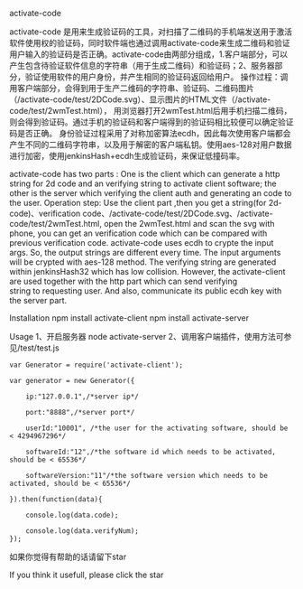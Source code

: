 activate-code

activate-code 是用来生成验证码的工具，对扫描了二维码的手机端发送用于激活软件使用权的验证码，同时软件端也通过调用activate-code来生成二维码和验证用户输入的验证码是否正确。activate-code由两部分组成，1.客户端部分，可以产生包含待验证软件信息的字符串（用于生成二维码）和验证码；2、服务器部分，验证使用软件的用户身份，并产生相同的验证码返回给用户。
操作过程：调用客户端部分，会得到用于生产二维码的字符串、验证码、二维码图片（/activate-code/test/2DCode.svg）、显示图片的HTML文件（/activate-code/test/2wmTest.html），
用浏览器打开2wmTest.html后用手机扫描二维码，则会得到验证码。通过手机的验证码和客户端得到的验证码相比较便可以确定验证码是否正确。
身份验证过程采用了对称加密算法ecdh，因此每次使用客户端都会产生不同的二维码字符串，以及用于解密的客户端私钥。使用aes-128对用户数据进行加密，使用jenkinsHash+ecdh生成验证码，来保证低撞码率。

activate-code has two parts : One is the client which can generate a http string for 2d code and an verifying string to activate client software; the other is the server
which verifying the client auth and generating an code to the user.
Operation step: Use the client part ,then you get a string(for 2d-code)、verification code、/activate-code/test/2DCode.svg、/activate-code/test/2wmTest.html, open the 2wmTest.html and
scan the svg with phone, you can get an verification code which can be compared with previous verification code.
activate-code uses ecdh to crypte the input args. So, the output strings are different every time.
The input arguments will be crypted with aes-128 method. The verifying string are generated within jenkinsHash32 
which has low collision. However, the activate-client are used together with the http part which can send verifying  
string to requesting user. And also, communicate its public ecdh key with the server part.

Installation
npm install activate-client
npm install activate-server
 
Usage
1、开启服务器 node activate-server
2、调用客户端插件，使用方法可参见/test/test.js

	var Generator = require('activate-client');
	
	var generator = new Generator({
		
		ip:"127.0.0.1",/*server ip*/
		
		port:"8888",/*server port*/
		
		userId:"10001", /*the user for the activating software, should be < 4294967296*/
		
		softwareId:"12",/*the software id which needs to be activated, should be < 65536*/
		
		softwareVersion:"11"/*the software version which needs to be activated, should be < 65536*/
	
	}).then(function(data){
		
		console.log(data.code);
		
		console.log(data.verifyNum);
	});

如果你觉得有帮助的话请留下star

If you think it usefull, please click the star
